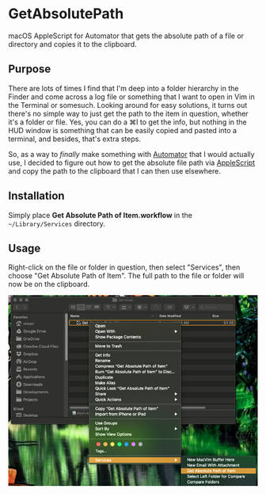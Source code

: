 # GetAbsolutePath
macOS AppleScript for Automator that gets the absolute path of a file or directory and copies it to the clipboard.

## Purpose
There are lots of times I find that I'm deep into a folder hierarchy in the Finder and come across a log file or something that I want to open in Vim in the Terminal or somesuch. Looking around for easy solutions, it turns out there's no simple way to just get the path to the item in question, whether it's a folder or file. Yes, you can do a ⌘I to get the info, but nothing in the HUD window is something that can be easily copied and pasted into a terminal, and besides, that's extra steps.

So, as a way to _finally_ make something with [Automator](https://support.apple.com/guide/automator/welcome/mac) that I would actually use, I decided to figure out how to get the absolute file path via [AppleScript](https://en.wikipedia.org/wiki/AppleScript) and copy the path to the clipboard that I can then use elsewhere.

## Installation
Simply place **Get Absolute Path of Item.workflow** in the `~/Library/Services` directory. 

## Usage
Right-click on the file or folder in question, then select "Services", then choose "Get Absolute Path of Item". The full path to the file or folder will now be on the clipboard.

![Services Menu Image](https://github.com/tachoknight/GetAbsolutePath/blob/master/services-menu.png) 